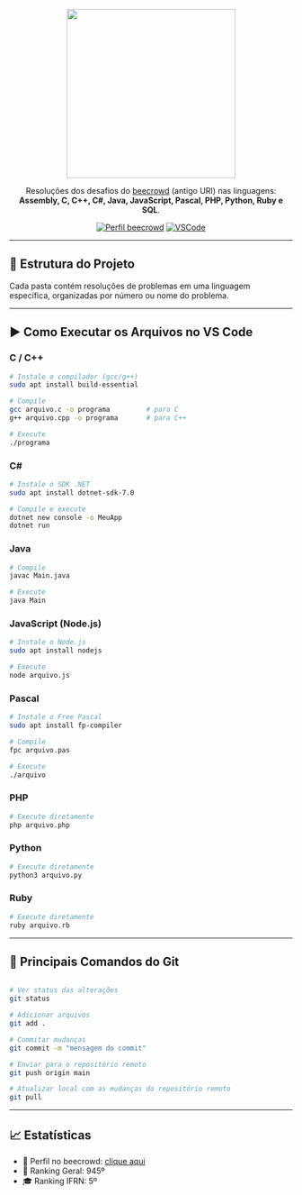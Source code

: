 <p align="center">
  <img src="https://images.crunchbase.com/image/upload/c_pad,f_auto,q_auto:eco,dpr_1/w7dcihvaipthnr6qbv6z" width="300px" />
</p>

<p align="center">
  Resoluções dos desafios do <a href="https://www.beecrowd.com.br">beecrowd</a> (antigo URI) nas linguagens:
  <strong>Assembly, C, C++, C#, Java, JavaScript, Pascal, PHP, Python, Ruby e SQL</strong>.
</p>

<p align="center">
  <a href="https://www.beecrowd.com.br/judge/pt/profile/230691" target="_blank"><img src="https://img.shields.io/badge/beecrowd%20perfil-945º%20geral%20%7C%205º%20IFRN-blueviolet?style=for-the-badge" alt="Perfil beecrowd" /></a>
  <a href="https://code.visualstudio.com/" target="_blank"><img src="https://img.shields.io/badge/Editor-VSCode-007ACC?style=for-the-badge&logo=visualstudiocode" alt="VSCode" /></a>
</p>

---

## 📂 Estrutura do Projeto

Cada pasta contém resoluções de problemas em uma linguagem específica, organizadas por número ou nome do problema.

---

## ▶️ Como Executar os Arquivos no VS Code

### C / C++
```bash
# Instale o compilador (gcc/g++)
sudo apt install build-essential

# Compile
gcc arquivo.c -o programa         # para C
g++ arquivo.cpp -o programa       # para C++

# Execute
./programa
```

### C#
```bash
# Instale o SDK .NET
sudo apt install dotnet-sdk-7.0

# Compile e execute
dotnet new console -o MeuApp
dotnet run
```

### Java
```bash
# Compile
javac Main.java

# Execute
java Main
```

### JavaScript (Node.js)
```bash
# Instale o Node.js
sudo apt install nodejs

# Execute
node arquivo.js
```

### Pascal
```bash
# Instale o Free Pascal
sudo apt install fp-compiler

# Compile
fpc arquivo.pas

# Execute
./arquivo
```

### PHP
```bash
# Execute diretamente
php arquivo.php
```

### Python
```bash
# Execute diretamente
python3 arquivo.py
```

### Ruby
```bash
# Execute diretamente
ruby arquivo.rb
```

---

## 🧠 Principais Comandos do Git

```bash

# Ver status das alterações
git status

# Adicionar arquivos
git add .

# Commitar mudanças
git commit -m "mensagem do commit"

# Enviar para o repositório remoto
git push origin main

# Atualizar local com as mudanças do repositório remoto
git pull
```

---

## 📈 Estatísticas

- 🧠 Perfil no beecrowd: [clique aqui](https://www.beecrowd.com.br/judge/pt/profile/230691)
- 🏅 Ranking Geral: 945º
- 🎓 Ranking IFRN: 5º


